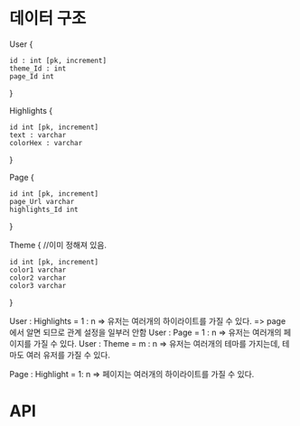 # 데이터 구조

User {

    id : int [pk, increment]
    theme_Id : int 
    page_Id int
}

Highlights {

    id int [pk, increment]
    text : varchar
    colorHex : varchar

}

Page {

    id int [pk, increment]
    page_Url varchar
    highlights_Id int
}

Theme { //이미 정해져 있음.

    id int [pk, increment]
    color1 varchar
    color2 varchar
    color3 varchar

}

User : Highlights = 1 : n => 유저는 여러개의 하이라이트를 가질 수 있다. => page 에서 알면 되므로 관계 설정을 일부러 안함
User : Page = 1 : n => 유저는 여러개의 페이지를 가질 수 있다.
User : Theme = m : n => 유저는 여러개의 테마를 가지는데, 테마도 여러 유저를 가질 수 있다. 

Page : Highlight = 1: n =>  페이지는 여러개의 하이라이트를 가질 수 있다. 

# API
